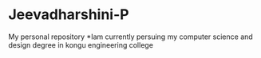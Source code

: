# Jeevadharshini-P
My personal repository 
*Iam currently persuing my computer science and design degree in kongu engineering college 

